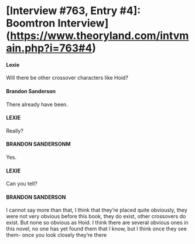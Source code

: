 # [Interview #763, Entry #4]: Boomtron Interview](https://www.theoryland.com/intvmain.php?i=763#4)

#### Lexie

Will there be other crossover characters like Hoid?

#### Brandon Sanderson

There already have been.

#### LEXIE

Really?

#### BRANDON SANDERSONM

Yes.

#### LEXIE

Can you tell?

#### BRANDON SANDERSON

I cannot say more than that, I think that they’re placed quite obviously, they were not very obvious before this book, they do exist, other crossovers do exist. But none so obvious as Hoid. I think there are several obvious ones in this novel, no one has yet found them that I know, but I think once they see them- once you look closely they’re there

